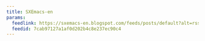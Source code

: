 ```yaml
---
title: SXEmacs-en
params:
  feedlink: https://sxemacs-en.blogspot.com/feeds/posts/default?alt=rss
  feedid: 7cab97127a1af0d202b4c8e237ec90c4
---
```

